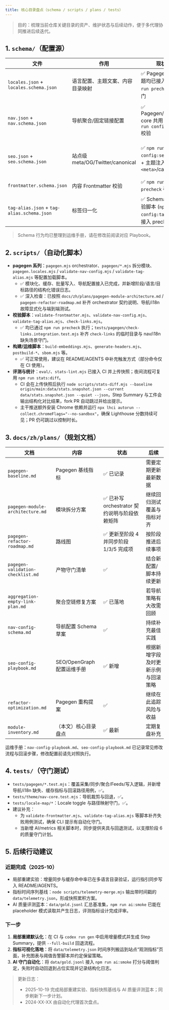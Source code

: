 ```yaml
---
title: 核心目录盘点（schema / scripts / plans / tests）
---
```


> 目的：梳理当前仓库关键目录的资产、维护状态与后续动作，便于多代理协同推进后续迭代。

## 1. `schema/`（配置源）

| 文件 | 作用 | 现状 | 后续动作 |
| --- | --- | --- | --- |
| `locales.json` + `locales.schema.json` | 语言配置、主题文案、内容目录映射 | ✅ Pagegen 与主题均已接入；`npm run precheck` 守门 | 如新增语言，先更新 JSON，再跑 `npm run gen`；考虑补充文档示例 |
| `nav.json` + `nav.schema.json` | 导航聚合/固定链接配置 | ✅ Pagegen/nav-core 共用；`npm run config:nav` 校验 | 运维说明已同步到 README/AGENTS；下一步结合局部重建默认化评估导航 diff 报警策略 |
| `seo.json` + `seo.schema.json` | 站点级 meta/OG/Twitter/canonical | ✅ `npm run config:seo` 校验 + 主题注入 `<meta>`/canonical | 运维范例已写入 `seo-config-playbook.md`；后续关注多语言社交卡片差异化需求 |
| `frontmatter.schema.json` | 内容 Frontmatter 校验 | ✅ `npm run precheck` 引用 | 持续对齐内容字段；视情况扩展可选字段 |
| `tag-alias.json` + `tag-alias.schema.json` | 标签归一化 | ✅ Schema 与校验脚本 (`npm run config:tags`) 已接入 precheck | 失败用例测试补齐；下一步将评测阈值与 AI 质量守门联动 |

> Schema 行为均已整理到运维手册，请在修改前阅读对应 Playbook。

## 2. `scripts/`（自动化脚本）

- **pagegen 系列**：`pagegen.mjs` orchestrator、`pagegen/*.mjs` 拆分模块、`pagegen.locales.mjs` / `validate-nav-config.mjs` / `validate-tag-alias.mjs` 等配置加载脚本。
  - ✅ 模块化、缓存、批量写入、导航配置接入已完成，并新增阶段/语言/目标路径的结构化错误日志。
  - ✅ 深入检查：已按照 `docs/zh/plans/pagegen-module-architecture.md` / `pagegen-refactor-roadmap.md` 补齐 orchestrator 契约说明、导航/i18n 故障显式化与端到端测试。
- **校验脚本**：`validate-frontmatter.mjs`、`validate-nav-config.mjs`、`validate-tag-alias.mjs`、`check-links.mjs`。
  - ✅ 均已通过 `npm run precheck` 执行；`tests/pagegen/check-links.integration.test.mjs` 补齐 `check-links` 的临时目录与 nav/i18n 缺失场景守门。
- **构建/运维脚本**：`build-embeddings.mjs`、`generate-headers.mjs`、`postbuild-*`、`sbom.mjs` 等。
  - ✅ 可正常使用，建议在 README/AGENTS 中补充触发方式（部分命令仅在 CI 使用）。
- **评测与统计**：`eval/`、`stats-lint.mjs` 已接入 CI 并上传快照；夜间流程可复用 `npm run stats:diff`。
  - CI 会在上传快照后执行 `node scripts/stats-diff.mjs --baseline origin/main:data/stats.snapshot.json --current data/stats.snapshot.json --quiet --json`，Step Summary 与工件会输出结构化对比结果，fork PR 自动跳过并给出提示。
  - 主干推送额外安装 Chrome 依赖并运行 `npx lhci autorun --collect.chromeFlags="--no-sandbox"`，确保 Lighthouse 分数持续可见；PR 仍可跳过以控制时长。

## 3. `docs/zh/plans/`（规划文档）

| 文档 | 内容 | 状态 | 后续 |
| --- | --- | --- | --- |
| `pagegen-baseline.md` | Pagegen 基线指标 | ✅ 已记录 | 需要定期更新最新数据 |
| `pagegen-module-architecture.md` | 模块拆分方案 | ✅ 已补写 orchestrator 契约说明与阶段依赖矩阵 | 继续回归测试覆盖与指标对齐 |
| `pagegen-refactor-roadmap.md` | 路线图 | ✅ 更新至阶段 4 并同步阶段 1/3/5 完成项 | 按阶段推进后续事项 |
| `pagegen-validation-checklist.md` | 产物守门清单 | ✅ | 结合新配置/脚本持续更新 |
| `aggregation-empty-link-plan.md` | 聚合空链修复方案 | ✅ 已落地 | 若导航策略有大改需回顾 |
| `nav-config-schema.md` | 导航配置 Schema 草案 | ✅ | 持续补充最佳实践 |
| `seo-config-playbook.md` | SEO/OpenGraph 配置运维手册 | ✅ 新增 | 根据新增字段及时更新示例与回滚策略 |
| `refactor-optimization.md` | Pagegen 重构提案 | ✅ | 继续在此追踪风险与收益 |
| `module-inventory.md` | （本文）核心目录盘点 | ✅ 最新 | 定期复盘补充 |

运维手册：`nav-config-playbook.md`、`seo-config-playbook.md` 已记录常见修改流程与回滚步骤，修改配置前请先对照执行。

## 4. `tests/`（守门测试）

- `tests/pagegen/*.test.mjs`：覆盖采集/同步/聚合/Feeds/写入逻辑，并新增导航/i18n 缺失、缓存指标与回滚路径用例，✅。
- `tests/theme/nav-core.test.mjs`：导航裁剪与回退，✅。
- `tests/locale-map/*`：Locale toggle 与路径映射守门，✅。
- 建议补充：
  - 为 `validate-frontmatter.mjs`、`validate-tag-alias.mjs` 等脚本补齐失败用例测试，确保 CLI 提示有自动化守门。
  - 当新增 AI/metrics 相关脚本时，同步提供夹具与回退测试，以支撑阶段 6 的质量守门计划。

## 5. 后续行动建议

### 近期完成（2025-10）

- 局部重建实验：增量同步与缓存命中率已在多语言目录验证，运行指引同步写入 README/AGENTS。
- 指标时间序列基线：`node scripts/telemetry-merge.mjs` 输出带时间戳的 `data/telemetry.json`，形成快照累积方案。
- AI 质量评测蓝本：`data/gold.jsonl` 汇总基准集，`npm run ai:smoke` 已能在 placeholder 模式读取并产生日志，评测指标设计完成评审。

### 下一步

1. **局部重建默认化**：在 CI 与 `codex run gen` 中启用增量模式并生成 Step Summary，提供 `--full-build` 回退流程。
2. **指标可视化落地**：将 `data/telemetry.json` 时间序列搬运到站点“观测指标”页面，补充图表与阈值告警脚本并约定保留策略。
3. **AI 守门自动化**：将 `data/gold.jsonl` 接入 `npm run ai:smoke` 打分与阈值判定，失败时自动回退到占位实现并记录结构化日志。

> 更新日志：
>
> - 2025-10-19 完成局部重建实验、指标快照基线与 AI 质量评测蓝本；同步刷新下一步计划。
> - 2024-XX-XX 由自动化代理首次盘点。
